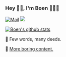 ### Hey 🤚🏻, I'm Boen 👨🏻‍💻

<div>
  <a href="mailto:sonebobo@gmail.com"><img src="https://img.shields.io/badge/-sonebobo%E2%9C%A8-06f?style=flat&logo=Gmail&logoColor=white" alt="Mail" /></a>
  <img src="https://komarev.com/ghpvc/?username=boenfu&color=yellow" />
</div>

[![Boen's github stats](https://github-readme-stats.vercel.app/api?username=boenfu&count_private=true&show_icons=true)](https://github.com/anuraghazra/github-readme-stats)

🐳 Few words, many deeds.

🥱 [More boring content.](https://github.com/boenfu/boenfu/tree/68efd1d462ccedaa22fc366d4eff71b563649b07)

